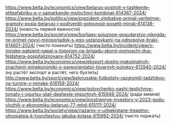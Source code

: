 https://www.belta.by/economics/view/belarus-postroit-v-tashkente-ptitsefabriku-a-v-samarkande-molochnyj-kombinat-614367-2024/
https://www.belta.by/politics/view/prezident-zimbabve-prinjal-veritelnye-gramoty-posla-belarusi-i-podtverdil-gotovnost-posetit-minsk-614138-2024/ (новость первой важности)
https://www.belta.by/society/view/burljaev-sojuznoe-gosudarstvo-nikogda-ne-primet-novyj-miroporjadok-s-ego-ustanovkami-na-odnopolye-braki-614601-2024/ (чисто покекать)
https://www.belta.by/incident/view/v-minske-patsient-napal-s-toporom-na-brigadu-skoroj-pomoschi-dva-feldshera-gospitalizirovany-614752-2024/
https://www.belta.by/economics/view/eksport-dostig-maksimalnyh-znachenij-minekonomiki-o-pereorientatsii-tovarnyh-potokov-612940-2024/ (ну растёт экспорт и растёт, чего бухтеть)
http://www.belta.by/sport/view/belorusskie-futbolisty-razgromili-tadzhikov-na-turnire-v-minske-616159-2024/
https://www.belta.by/economics/view/golovchenko-nashi-teplichnye-tomaty-i-ogurtsy-stali-deshevle-importnyh-615948-2024/ (ради мемов)
https://www.belta.by/economics/view/inostrannye-investory-v-2023-godu-vlozhili-v-ekonomiku-belarusi-77-mlrd-615111-2024/
https://www.belta.by/society/view/nazarov-v-uzbekistane-trepetno-otnosjatsja-k-tvorchestvu-jakuba-kolasa-615992-2024/ (чисто поржать)
